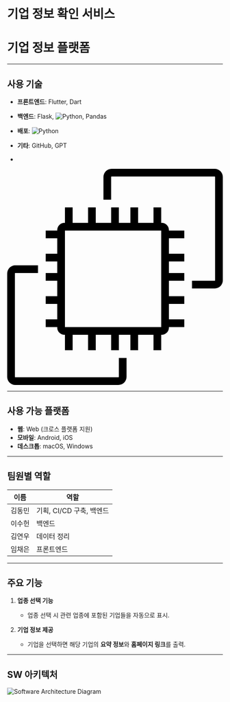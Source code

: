 # 기업 정보 확인 서비스

# 기업 정보 플랫폼

---

## 사용 기술

- **프론트엔드**: Flutter, Dart  
- **백엔드**: Flask, <img alt="Python" src ="https://img.shields.io/badge/Python-3776AB.svg?&style=for-the-badge&logo=Python&logoColor=white"/>, Pandas  
- **배포**: <img alt="Python" src ="https://img.shields.io/badge/http%3A%2F%2Fwww.w3.org%2F2000%2Fsvg
?&style=for-the-badge&logo=Python&logoColor=white"/>
- **기타**: GitHub, GPT

- 


<svg role="img" viewBox="0 0 24 24" xmlns="http://www.w3.org/2000/svg"><title>Amazon EC2</title><path d="M6.429 17.571h10.714V6.857H6.429v10.714ZM18 6.857h1.714v.857H18V9.43h1.714v.857H18v1.285h1.714v.858H18v1.714h1.714V15H18v1.714h1.714v.857H18v.059a.8.8 0 0 1-.799.799h-.058v1.714h-.857v-1.714H14.57v1.714h-.857v-1.714H12.43v1.714h-.858v-1.714H9.857v1.714H9v-1.714H7.286v1.714h-.857v-1.714H6.37a.8.8 0 0 1-.799-.8v-.058H4.286v-.857H5.57V15H4.286v-.857H5.57v-1.714H4.286v-.858H5.57v-1.285H4.286v-.857H5.57V7.714H4.286v-.857H5.57V6.8a.8.8 0 0 1 .8-.799h.058V4.286h.857V6H9V4.286h.857V6h1.714V4.286h.858V6h1.285V4.286h.857V6h1.715V4.286h.857V6h.058a.8.8 0 0 1 .799.799v.058ZM12.429 23.09a.054.054 0 0 1-.054.053H.91a.053.053 0 0 1-.053-.053V11.625c0-.03.024-.054.053-.054h2.52v-.857H.91a.911.911 0 0 0-.91.91V23.09c0 .502.408.91.91.91h11.465a.91.91 0 0 0 .91-.91V21h-.856ZM24 .91v11.465a.91.91 0 0 1-.91.91h-2.52v-.856h2.519a.054.054 0 0 0 .053-.054V.91a.053.053 0 0 0-.053-.053H11.625a.053.053 0 0 0-.054.053v2.52h-.857V.91c0-.502.409-.91.91-.91H23.09a.91.91 0 0 1 .91.91Z"/></svg>



---

## 사용 가능 플랫폼

- **웹**: Web (크로스 플랫폼 지원)
- **모바일**: Android, iOS  
- **데스크톱**: macOS, Windows  

---

## 팀원별 역할

| 이름      | 역할                             |
|-----------|----------------------------------|
| 김동민     | 기획, CI/CD 구축, 백엔드         |
| 이수헌     | 백엔드                          |
| 김연우     | 데이터 정리                      |
| 임채은     | 프론트엔드                      |

---

## 주요 기능

1. **업종 선택 기능**  
   - 업종 선택 시 관련 업종에 포함된 기업들을 자동으로 표시.

2. **기업 정보 제공**  
   - 기업을 선택하면 해당 기업의 **요약 정보**와 **홈페이지 링크**를 출력.

---

## SW 아키텍처

![Software Architecture Diagram](./images/software_architecture.png)

